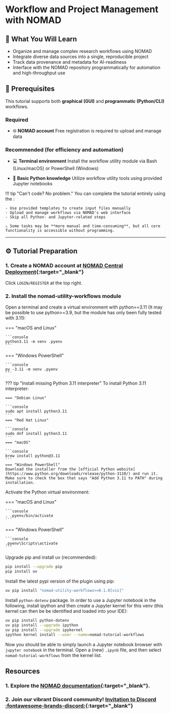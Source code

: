 # Workflow and Project Management with NOMAD

## 🧭 What You Will Learn

- Organize and manage complex research workflows using NOMAD
- Integrate diverse data sources into a single, reproducible project
- Track data provenance and metadata for AI-readiness
- Interface with the NOMAD repository programmatically for automation and high-throughput use

## 📌 Prerequisites

This tutorial supports both **graphical (GUI)** and **programmatic (Python/CLI)** workflows.

### Required

- 🌐 **NOMAD account**
  Free registration is required to upload and manage data

### Recommended (for efficiency and automation)

- 💻 **Terminal environment**
  Install the workflow utility module via Bash (Linux/macOS) or PowerShell (Windows)

- 🐍 **Basic Python knowledge**
  Utilize workflow utility tools using provided Jupyter notebooks

!!! tip "Can't code? No problem."
    You can complete the tutorial entirely using the :

    - Use provided templates to create input files manually
    - Upload and manage workflows via NOMAD's web interface
    - Skip all Python- and Jupyter-related steps

    ⚠️ Some tasks may be **more manual and time-consuming**, but all core functionality is accessible without programming.

---

## ⚙️ Tutorial Preparation

### 1. Create a NOMAD account at [NOMAD Central Deployment](https://nomad-lab.eu/prod/v1/gui/about/information){:target="\_blank"}

Click `LOGIN/REGISTER` at the top right.

### 2. Install the nomad-utility-workflows module

Open a terminal and create a virtual environment with python==3.11 (It may be possible to use python>=3.9, but the module has only been fully tested with 3.11):

=== "macOS and Linux"

    ```console
    python3.11 -m venv .pyenv
    ```

=== "Windows PowerShell"

    ```console
    py -3.11 -m venv .pyenv
    ```

??? tip "Install missing Python 3.11 interpreter"
    To install Python 3.11 interpreter:

    === "Debian Linux"

    ```console
    sudo apt install python3.11
    ```
    === "Red Hat Linux"

    ```console
    sudo dnf install python3.11
    ```
    === "macOS"

    ```console
    brew install python@3.11
    ```
    === "Windows PowerShell"
    Download the installer from the [official Python website](https://www.python.org/downloads/release/python-3110/) and run it.
    Make sure to check the box that says "Add Python 3.11 to PATH" during installation.

Activate the Python virtual environment:

=== "macOS and Linux"

    ```console
    . .pyenv/bin/activate
    ```

=== "Windows PowerShell"

    ```console
    .pyenv\Scripts\activate
    ```

Upgrade pip and install uv (recommended):

```sh
pip install --upgrade pip
pip install uv
```

Install the latest pypi version of the plugin using pip:

```bash
uv pip install "nomad-utility-workflows>=0.1.0[vis]"
```

Install `python-dotenv` package.
In order to use a Jupyter notebook in the following, install ipython and then create a Jupyter kernel for this venv (this kernel can then be be identified and loaded into your IDE):

```bash
uv pip install python-dotenv
uv pip install --upgrade ipython
uv pip install --upgrade ipykernel
ipython kernel install --user --name=nomad-tutorial-workflows
```

Now you should be able to simply launch a Jupyter notebook browser with `jupyter notebook` in the terminal.
Open a (new) `.ipynb` file, and then select `nomad-tutorial-workflows` from the kernel list.

## **Resources**

### 1. Explore the [NOMAD documentation](https://nomad-lab.eu/prod/v1/docs/){:target="\_blank"}.

### 2. Join our vibrant Discord community! [Invitation to Discord :fontawesome-brands-discord:](https://discord.gg/Gyzx3ukUw8){:target="\_blank"}
